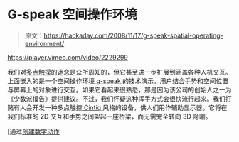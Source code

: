 # G-speak 空间操作环境

> 原文：<https://hackaday.com/2008/11/17/g-speak-spatial-operating-environment/>

<https://player.vimeo.com/video/2229299>

</div> <p>我们对<a href="http://hackaday.com/tag/multitouch/" title="multitouch - Hack a Day">多点触摸</a>的迷恋是众所周知的，但它甚至进一步扩展到涵盖各种人机交互。上面嵌入的是一个空间操作环境<a href="http://oblong.com/" title="oblong industries, inc." target="_blank"> g-speak </a>的技术演示。用户结合手势和空间位置与屏幕上的对象进行交互。如果它看起来很熟悉，那是因为该公司的创始人之一为《少数派报告》提供建议。不过，我们怀疑这种挥手方式会很快流行起来。我们打赌有人会开发一种多点触控<a href="http://www.youtube.com/watch?v=oE2APo_EORQ" title="YouTube - Wacom Cintiq 21ux in action" target="_blank"> Cintiq </a>风格的设备，供人们用作辅助显示器。它将在我们标准的 2D 交互和手势之间架起一座桥梁，而无需完全转向 3D 隐喻。</p> <p>[通过<a href="http://createdigitalmotion.com/2008/11/17/dont-call-it-minority-report-call-g-speak-a-spatial-gestural-operating-environment/" title="Create Digital Motion » Don’t Call it Minority Report; Call g-speak a Spatial, Gestural Operating Environment" target="_blank">创建数字动作</a></p> </body> </html>